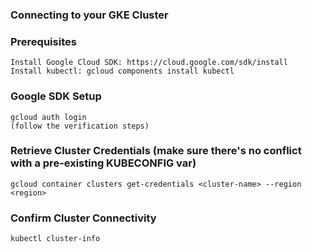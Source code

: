### Connecting to your GKE Cluster ###


### Prerequisites ###
```
Install Google Cloud SDK: https://cloud.google.com/sdk/install
Install kubectl: gcloud components install kubectl
```

### Google SDK Setup ###
```
gcloud auth login
(follow the verification steps)
```

### Retrieve Cluster Credentials (make sure there's no conflict with a pre-existing KUBECONFIG var) ###
```
gcloud container clusters get-credentials <cluster-name> --region <region>
```

### Confirm Cluster Connectivity ###
```
kubectl cluster-info
```
